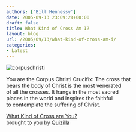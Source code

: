 ```yaml
---
authors: ["Bill Hennessy"]
date: 2005-09-13 23:09:28+00:00
draft: false
title: What Kind of Cross Am I?
layout: blog
url: /2005/09/13/what-kind-of-cross-am-i/
categories:
- Latest
---
```


![corpuschristi](https://images.quizilla.com/M/maryh/1079544513_s1cruc_sc.jpeg)
  
You are the Corpus Christi Crucifix: The cross that  
bears the body of Christ is the most venerated  
of all the crosses. It hangs in the most sacred  
places in the world and inspires the faithful  
to contemplate the suffering of Christ.
  
  
[ What Kind of Cross are You?](https://quizilla.com/users/maryh/quizzes/What%20Kind%20of%20Cross%20are%20You%3F/)  
brought to you by [Quizilla](https://quizilla.com)


